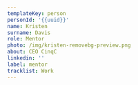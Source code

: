 ```yaml
---
templateKey: person
personId: '{{uuid}}'
name: Kristen
surname: Davis
role: Mentor
photo: /img/kristen-removebg-preview.png
about: CEO CinqC
linkedin: ''
label: mentor
tracklist: Work
---
```

